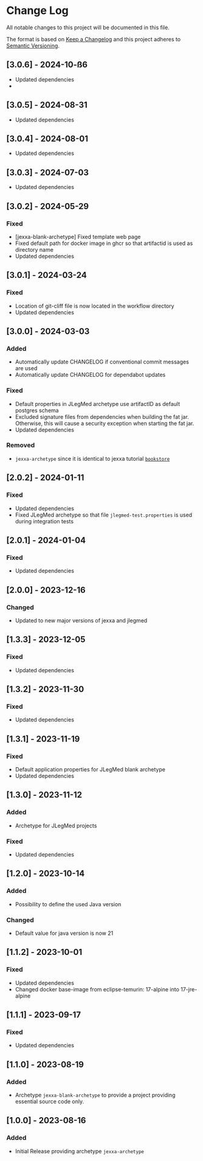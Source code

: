 # Change Log
All notable changes to this project will be documented in this file.
 
The format is based on [Keep a Changelog](http://keepachangelog.com/)
and this project adheres to [Semantic Versioning](http://semver.org/).

## \[3.0.6] - 2024-10-ß6
- Updated dependencies
- 
## \[3.0.5] - 2024-08-31
- Updated dependencies

## \[3.0.4] - 2024-08-01
- Updated dependencies

## \[3.0.3] - 2024-07-03
- Updated dependencies

## \[3.0.2] - 2024-05-29
### Fixed
- [jexxa-blank-archetype] Fixed template web page 
- Fixed default path for docker image in ghcr so that artifactid is used as directory name 
- Updated dependencies

## \[3.0.1] - 2024-03-24
### Fixed
- Location of git-cliff file is now located in the workflow directory
- Updated dependencies

## \[3.0.0] - 2024-03-03
### Added 
- Automatically update CHANGELOG if conventional commit messages are used 
- Automatically update CHANGELOG for dependabot updates

### Fixed
- Default properties in JLegMed archetype use artifactID as default postgres schema
- Excluded signature files from dependencies when building the fat jar. Otherwise, this will cause a security exception when starting the fat jar. 
- Updated dependencies 

### Removed
- `jexxa-archetype` since it is identical to jexxa tutorial [`bookstore`](https://github.com/jexxa-projects/JexxaTutorials/blob/main/BookStore/README.md)  

## \[2.0.2] - 2024-01-11
### Fixed
- Updated dependencies
- Fixed JLegMed archetype so that file `jlegmed-test.properties` is used during integration tests 

## \[2.0.1] - 2024-01-04
### Fixed
- Updated dependencies

## \[2.0.0] - 2023-12-16

### Changed
- Updated to new major versions of jexxa and jlegmed

## \[1.3.3] - 2023-12-05

### Fixed
- Updated dependencies

## \[1.3.2] - 2023-11-30

### Fixed
- Updated dependencies

## \[1.3.1] - 2023-11-19

### Fixed
- Default application properties for JLegMed blank archetype
- Updated dependencies

## \[1.3.0] - 2023-11-12
### Added
- Archetype for JLegMed projects

### Fixed
- Updated dependencies

## \[1.2.0] - 2023-10-14
### Added
- Possibility to define the used Java version

### Changed
- Default value for java version is now 21

## \[1.1.2] - 2023-10-01
### Fixed
- Updated dependencies
- Changed docker base-image from eclipse-temurin: 17-alpine into 17-jre-alpine 

## \[1.1.1] - 2023-09-17
### Fixed
- Updated dependencies

## \[1.1.0] - 2023-08-19

### Added
-   Archetype `jexxa-blank-archetype` to provide a project providing essential source code only.   
   
## \[1.0.0] - 2023-08-16
 
### Added
-   Initial Release providing archetype `jexxa-archetype`  
